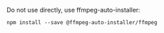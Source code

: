 Do not use directly, use ffmpeg-auto-installer:

    npm install --save @ffmpeg-auto-installer/ffmpeg
    
